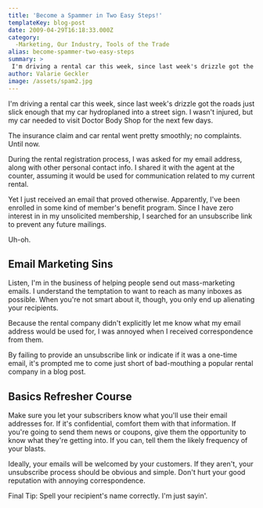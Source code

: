 ```yaml
---
title: 'Become a Spammer in Two Easy Steps!'
templateKey: blog-post
date: 2009-04-29T16:18:33.000Z
category: 
  -Marketing, Our Industry, Tools of the Trade
alias: become-spammer-two-easy-steps
summary: > 
 I'm driving a rental car this week, since last week's drizzle got the roads just slick enough that my car hydroplaned into a street sign. I wasn't injured, but my car needed to visit Doctor Body Shop for the next few days.  The insurance claim and car rental went pretty smoothly; no complaints. Until now. 
author: Valarie Geckler
image: /assets/spam2.jpg
---
```


I'm driving a rental car this week, since last week's drizzle got the roads just slick enough that my car hydroplaned into a street sign. I wasn't injured, but my car needed to visit Doctor Body Shop for the next few days.

The insurance claim and car rental went pretty smoothly; no complaints. Until now.

During the rental registration process, I was asked for my email address, along with other personal contact info. I shared it with the agent at the counter, assuming it would be used for communication related to my current rental.

Yet I just received an email that proved otherwise. Apparently, I've been enrolled in some kind of member's benefit program. Since I have zero interest in in my unsolicited membership, I searched for an unsubscribe link to prevent any future mailings.

Uh-oh.

Email Marketing Sins
--------------------

Listen, I'm in the business of helping people send out mass-marketing emails. I understand the temptation to want to reach as many inboxes as possible. When you're not smart about it, though, you only end up alienating your recipients.

Because the rental company didn't explicitly let me know what my email address would be used for, I was annoyed when I received correspondence from them.

By failing to provide an unsubscribe link or indicate if it was a one-time email, it's prompted me to come just short of bad-mouthing a popular rental company in a blog post.

Basics Refresher Course
-----------------------

Make sure you let your subscribers know what you'll use their email addresses for. If it's confidential, comfort them with that information. If you're going to send them news or coupons, give them the opportunity to know what they're getting into. If you can, tell them the likely frequency of your blasts.

Ideally, your emails will be welcomed by your customers. If they aren't, your unsubscribe process should be obvious and simple. Don't hurt your good reputation with annoying correspondence.

Final Tip: Spell your recipient's name correctly. I'm just sayin'.